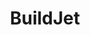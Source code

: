---
git: https://github.com/buildjet
logohandle: buildjet
sort: buildjet
title: BuildJet
twitter: https://x.com/buildjet
website: https://buildjet.com/for-github-actions
---